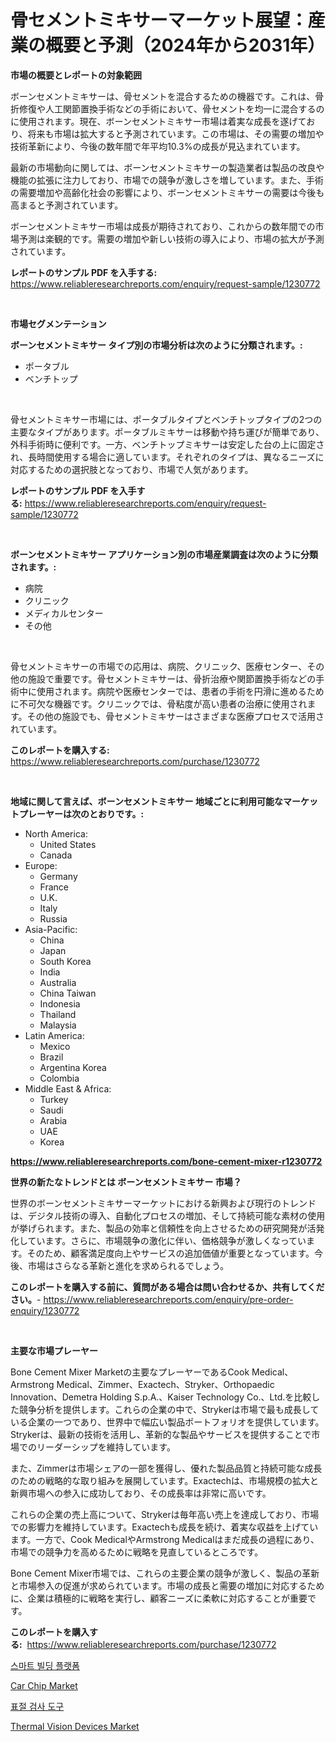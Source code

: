 <p><h1>骨セメントミキサーマーケット展望：産業の概要と予測（2024年から2031年）</h1></p><p><strong>市場の概要とレポートの対象範囲</strong></p>
<p><p>ボーンセメントミキサーは、骨セメントを混合するための機器です。これは、骨折修復や人工関節置換手術などの手術において、骨セメントを均一に混合するのに使用されます。現在、ボーンセメントミキサー市場は着実な成長を遂げており、将来も市場は拡大すると予測されています。この市場は、その需要の増加や技術革新により、今後の数年間で年平均10.3%の成長が見込まれています。</p><p>最新の市場動向に関しては、ボーンセメントミキサーの製造業者は製品の改良や機能の拡張に注力しており、市場での競争が激しさを増しています。また、手術の需要増加や高齢化社会の影響により、ボーンセメントミキサーの需要は今後も高まると予測されています。</p><p>ボーンセメントミキサー市場は成長が期待されており、これからの数年間での市場予測は楽観的です。需要の増加や新しい技術の導入により、市場の拡大が予測されています。</p></p>
<p><strong>レポートのサンプル PDF を入手する:</strong> <a href="https://www.reliableresearchreports.com/enquiry/request-sample/1230772">https://www.reliableresearchreports.com/enquiry/request-sample/1230772</a></p>
<p>&nbsp;</p>
<p><strong>市場セグメンテーション</strong></p>
<p><strong>ボーンセメントミキサー タイプ別の市場分析は次のように分類されます。:</strong></p>
<p><ul><li>ポータブル</li><li>ベンチトップ</li></ul></p>
<p>&nbsp;</p>
<p><p>骨セメントミキサー市場には、ポータブルタイプとベンチトップタイプの2つの主要なタイプがあります。ポータブルミキサーは移動や持ち運びが簡単であり、外科手術時に便利です。一方、ベンチトップミキサーは安定した台の上に固定され、長時間使用する場合に適しています。それぞれのタイプは、異なるニーズに対応するための選択肢となっており、市場で人気があります。</p></p>
<p><strong>レポートのサンプル PDF を入手する:</strong>&nbsp;<a href="https://www.reliableresearchreports.com/enquiry/request-sample/1230772">https://www.reliableresearchreports.com/enquiry/request-sample/1230772</a></p>
<p>&nbsp;</p>
<p><strong> ボーンセメントミキサー アプリケーション別の市場産業調査は次のように分類されます。:</strong></p>
<p><ul><li>病院</li><li>クリニック</li><li>メディカルセンター</li><li>その他</li></ul></p>
<p>&nbsp;</p>
<p><p>骨セメントミキサーの市場での応用は、病院、クリニック、医療センター、その他の施設で重要です。骨セメントミキサーは、骨折治療や関節置換手術などの手術中に使用されます。病院や医療センターでは、患者の手術を円滑に進めるために不可欠な機器です。クリニックでは、骨粘度が高い患者の治療に使用されます。その他の施設でも、骨セメントミキサーはさまざまな医療プロセスで活用されています。</p></p>
<p><strong>このレポートを購入する:</strong>&nbsp; <a href="https://www.reliableresearchreports.com/purchase/1230772">https://www.reliableresearchreports.com/purchase/1230772</a></p>
<p>&nbsp;</p>
<p><strong>地域に関して言えば、ボーンセメントミキサー 地域ごとに利用可能なマーケットプレーヤーは次のとおりです。:</strong></p>
<p><ul>
    <li>
        North America:
        <ul>
            <li>United States</li>
            <li>Canada</li>
        </ul>
    </li>
    <li>
        Europe:
        <ul>
            <li>Germany</li>
            <li>France</li>
            <li>U.K.</li>
            <li>Italy</li>
            <li>Russia</li>
        </ul>
    </li>
    <li>
        Asia-Pacific:
        <ul>
            <li>China</li>
            <li>Japan</li>
            <li>South Korea</li>
            <li>India</li>
            <li>Australia</li>
            <li>China Taiwan</li>
            <li>Indonesia</li>
            <li>Thailand</li>
            <li>Malaysia</li>
        </ul>
    </li>
    <li>
        Latin America:
        <ul>
            <li>Mexico</li>
            <li>Brazil</li>
            <li>Argentina Korea</li>
            <li>Colombia</li>
        </ul>
    </li>
    <li>
        Middle East & Africa:
        <ul>
            <li>Turkey</li>
            <li>Saudi</li>
            <li>Arabia</li>
            <li>UAE</li>
            <li>Korea</li>
        </ul>
    </li>
    </ul></p>
<p><strong><a href="https://www.reliableresearchreports.com/bone-cement-mixer-r1230772">https://www.reliableresearchreports.com/bone-cement-mixer-r1230772</a></strong>&nbsp;</p>
<p><strong>世界の新たなトレンドとは ボーンセメントミキサー 市場？</strong></p>
<p><p>世界のボーンセメントミキサーマーケットにおける新興および現行のトレンドは、デジタル技術の導入、自動化プロセスの増加、そして持続可能な素材の使用が挙げられます。また、製品の効率と信頼性を向上させるための研究開発が活発化しています。さらに、市場競争の激化に伴い、価格競争が激しくなっています。そのため、顧客満足度向上やサービスの追加価値が重要となっています。今後、市場はさらなる革新と進化を求められるでしょう。</p></p>
<p><strong>このレポートを購入する前に、質問がある場合は問い合わせるか、共有してください。</strong>- <a href="https://www.reliableresearchreports.com/enquiry/pre-order-enquiry/1230772">https://www.reliableresearchreports.com/enquiry/pre-order-enquiry/1230772</a></p>
<p>&nbsp;</p>
<p><strong>主要な市場プレーヤー</strong></p>
<p><p>Bone Cement Mixer Marketの主要なプレーヤーであるCook Medical、Armstrong Medical、Zimmer、Exactech、Stryker、Orthopaedic Innovation、Demetra Holding S.p.A.、Kaiser Technology Co.、Ltd.を比較した競争分析を提供します。これらの企業の中で、Strykerは市場で最も成長している企業の一つであり、世界中で幅広い製品ポートフォリオを提供しています。Strykerは、最新の技術を活用し、革新的な製品やサービスを提供することで市場でのリーダーシップを維持しています。</p><p>また、Zimmerは市場シェアの一部を獲得し、優れた製品品質と持続可能な成長のための戦略的な取り組みを展開しています。Exactechは、市場規模の拡大と新興市場への参入に成功しており、その成長率は非常に高いです。</p><p>これらの企業の売上高について、Strykerは毎年高い売上を達成しており、市場での影響力を維持しています。Exactechも成長を続け、着実な収益を上げています。一方で、Cook MedicalやArmstrong Medicalはまだ成長の過程にあり、市場での競争力を高めるために戦略を見直しているところです。</p><p>Bone Cement Mixer市場では、これらの主要企業の競争が激しく、製品の革新と市場参入の促進が求められています。市場の成長と需要の増加に対応するために、企業は積極的に戦略を実行し、顧客ニーズに柔軟に対応することが重要です。</p></p>
<p><strong>このレポートを購入する:</strong>&nbsp;&nbsp;<a href="https://www.reliableresearchreports.com/purchase/1230772">https://www.reliableresearchreports.com/purchase/1230772</a></p>
<p><p><a href="https://medium.com/@verniemorar2023/%EC%8A%A4%EB%A7%88%ED%8A%B8-%EB%B9%8C%EB%94%A9-%ED%94%8C%EB%9E%AB%ED%8F%BC-%EC%8B%9C%EC%9E%A5-%EB%B6%84%EC%84%9D-%EA%B8%80%EB%A1%9C%EB%B2%8C-%EC%82%B0%EC%97%85-%EC%A0%84%EB%A7%9D-%EB%B0%8F-%EC%98%88%EC%B8%A1-2024%EB%85%84%EB%B6%80%ED%84%B0-2031%EB%85%84-5c97b4e95635">스마트 빌딩 플랫폼</a></p><p><a href="https://www.linkedin.com/pulse/car-chip-market-insight-trends-growth-forecasted-from-2024-navzc?trackingId=TwqHE3EU%2FrykXs5vm8JwGQ%3D%3D">Car Chip Market</a></p><p><a href="https://medium.com/@verniemorar2023/%ED%91%9C%EC%A0%88-%EA%B2%80%EC%82%AC-%EB%8F%84%EA%B5%AC-%EC%8B%9C%EC%9E%A5-%EB%8F%99%ED%96%A5-%EB%B0%8F-%EC%8B%9C%EC%9E%A5-%EB%B6%84%EC%84%9D%EC%9D%80-2024-2031%EB%85%84%EA%B9%8C%EC%A7%80-%EC%98%88%EC%B8%A1%EB%90%A9%EB%8B%88%EB%8B%A4-d87eb358c907">표절 검사 도구</a></p><p><a href="https://www.linkedin.com/pulse/thermal-vision-devices-market-key-successful-business-strategy-pkgbf?trackingId=srN73RA8sf2CdY14ClMEdw%3D%3D">Thermal Vision Devices Market</a></p></p>